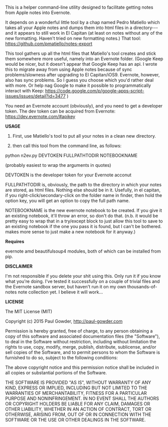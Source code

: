 This is a helper command-line utility designed to facilitate getting notes from Apple notes into Evernote.

It depends on a wonderful little tool by a chap named Pedro Matiello which takes all your Apple notes and dumps them into html files in a directory--- and it appears to still work in El Capitan (at least on notes without any of the new formatting.  Haven't tried on new formatting notes.)  That tool: https://github.com/pmatiello/notes-export

This tool gathers up all the html files that Matiello's tool creates and stick them somewhere more useful, namely into an Evernote folder.  (Google Keep would be nicer, but it doesn't appear that Google Keep has an api.  I wrote this to migrate away from using Apple notes because of sync problems/slowness after upgrading to El Capitan/iOS9.  Evernote, however, also has sync problems.  So I guess you choose which you'd rather deal with more.  Or help nag Google to make it possible to programmatically interact with Keep: https://code.google.com/p/google-apps-script-issues/issues/detail?id=3477 )

You need an Evernote account (obviously), and you need to get a developer token.  The dev token can be acquired from Evernote: https://dev.evernote.com/#apikey

**USAGE**

1. First, use Matiello's tool to put all your notes in a clean new directory.

2. then call this tool from the command line, as follows:

python n2ev.py DEVTOKEN FULLPATHTODIR NOTEBOOKNAME

(probably easiest to wrap the arguments in quotes)

DEVTOKEN is the developer token for your Evernote acconut

FULLPATHTODIR is, obviously, the path to the directory in which your notes are stored, as html files.  Nothing else should be in it.  Usefully, in el capitan, if you right-click/secondary-click on the folder name in finder, then hold the option key, you will get an option to copy the full path name.  

NOTEBOOKNAME is the new evernote notebook to be created.  If you give it an existing notebook, it'll throw an error, so don't do that.  (n.b. it would be pretty easy to wrap that in a try/except block to just allow this tool to save to an existing notebook if the one you pass it is found, but I can't be bothered.  makes more sense to just make a new notebook for it anyway.)

**Requires**

evernote amd beautifulsoup4 modules, both of which can be installed from pip.

**DISCLAIMER**

I'm not responsible if you delete your shit using this.  Only run it if you know what you're doing.  I've tested it successfully on a couple of trivial files and the Evernote sandbox server, but haven't run it on my own thousands-of-notes note collection yet.  I believe it will work...

**LICENSE**

The MIT License (MIT)

Copyright (c) 2015 Paul Gowder, http://paul-gowder.com

Permission is hereby granted, free of charge, to any person obtaining a copy
of this software and associated documentation files (the "Software"), to deal
in the Software without restriction, including without limitation the rights
to use, copy, modify, merge, publish, distribute, sublicense, and/or sell
copies of the Software, and to permit persons to whom the Software is
furnished to do so, subject to the following conditions:

The above copyright notice and this permission notice shall be included in
all copies or substantial portions of the Software.

THE SOFTWARE IS PROVIDED "AS IS", WITHOUT WARRANTY OF ANY KIND, EXPRESS OR
IMPLIED, INCLUDING BUT NOT LIMITED TO THE WARRANTIES OF MERCHANTABILITY,
FITNESS FOR A PARTICULAR PURPOSE AND NONINFRINGEMENT. IN NO EVENT SHALL THE
AUTHORS OR COPYRIGHT HOLDERS BE LIABLE FOR ANY CLAIM, DAMAGES OR OTHER
LIABILITY, WHETHER IN AN ACTION OF CONTRACT, TORT OR OTHERWISE, ARISING FROM,
OUT OF OR IN CONNECTION WITH THE SOFTWARE OR THE USE OR OTHER DEALINGS IN
THE SOFTWARE.
